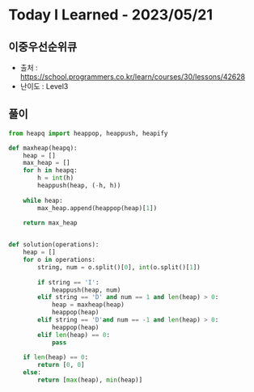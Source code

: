 # Today I Learned - 2023/05/21

## 이중우선순위큐
- 출처 : https://school.programmers.co.kr/learn/courses/30/lessons/42628
- 난이도 : Level3

## 풀이
```python
from heapq import heappop, heappush, heapify

def maxheap(heapq):
    heap = []
    max_heap = []
    for h in heapq:
        h = int(h)
        heappush(heap, (-h, h))
    
    while heap:
        max_heap.append(heappop(heap)[1])

    return max_heap

                
def solution(operations):
    heap = []
    for o in operations:
        string, num = o.split()[0], int(o.split()[1])
        
        if string == 'I':
            heappush(heap, num)
        elif string == 'D' and num == 1 and len(heap) > 0:
            heap = maxheap(heap)
            heappop(heap)
        elif string == 'D'and num == -1 and len(heap) > 0:
            heappop(heap)
        elif len(heap) == 0:
            pass
        
    if len(heap) == 0:
        return [0, 0]
    else:
        return [max(heap), min(heap)]
```
